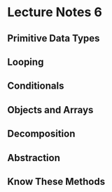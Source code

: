 # Lecture Notes 6

## Primitive Data Types

## Looping

## Conditionals

## Objects and Arrays

## Decomposition

## Abstraction

## Know These Methods
